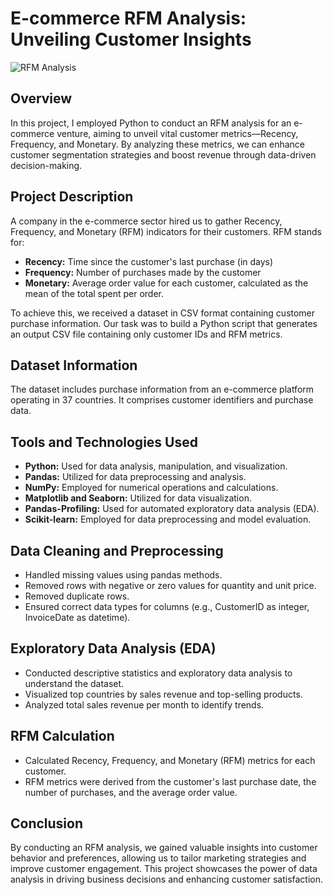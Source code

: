 # E-commerce RFM Analysis: Unveiling Customer Insights

![RFM Analysis](https://www.example.com/RFM_image.png)

## Overview

In this project, I employed Python to conduct an RFM analysis for an e-commerce venture, aiming to unveil vital customer metrics—Recency, Frequency, and Monetary. By analyzing these metrics, we can enhance customer segmentation strategies and boost revenue through data-driven decision-making.

## Project Description

A company in the e-commerce sector hired us to gather Recency, Frequency, and Monetary (RFM) indicators for their customers. RFM stands for:

- **Recency:** Time since the customer's last purchase (in days)
- **Frequency:** Number of purchases made by the customer
- **Monetary:** Average order value for each customer, calculated as the mean of the total spent per order.

To achieve this, we received a dataset in CSV format containing customer purchase information. Our task was to build a Python script that generates an output CSV file containing only customer IDs and RFM metrics.

## Dataset Information

The dataset includes purchase information from an e-commerce platform operating in 37 countries. It comprises customer identifiers and purchase data.

## Tools and Technologies Used

- **Python:** Used for data analysis, manipulation, and visualization.
- **Pandas:** Utilized for data preprocessing and analysis.
- **NumPy:** Employed for numerical operations and calculations.
- **Matplotlib and Seaborn:** Utilized for data visualization.
- **Pandas-Profiling:** Used for automated exploratory data analysis (EDA).
- **Scikit-learn:** Employed for data preprocessing and model evaluation.

## Data Cleaning and Preprocessing

- Handled missing values using pandas methods.
- Removed rows with negative or zero values for quantity and unit price.
- Removed duplicate rows.
- Ensured correct data types for columns (e.g., CustomerID as integer, InvoiceDate as datetime).

## Exploratory Data Analysis (EDA)

- Conducted descriptive statistics and exploratory data analysis to understand the dataset.
- Visualized top countries by sales revenue and top-selling products.
- Analyzed total sales revenue per month to identify trends.

## RFM Calculation

- Calculated Recency, Frequency, and Monetary (RFM) metrics for each customer.
- RFM metrics were derived from the customer's last purchase date, the number of purchases, and the average order value.

## Conclusion

By conducting an RFM analysis, we gained valuable insights into customer behavior and preferences, allowing us to tailor marketing strategies and improve customer engagement. This project showcases the power of data analysis in driving business decisions and enhancing customer satisfaction.

